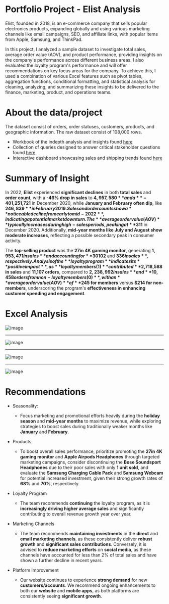 # Portfolio Project - Elist Analysis

Elist, founded in 2018, is an e-commerce company that sells popular electronics products, expanding globally and using various marketing channels like email campaigns, SEO, and affiliate links, with popular items from Apple, Samsung, and ThinkPad.

In this project, I analyzed a sample dataset to investigate total sales, average order value (AOV), and product performance, providing insights on the company's performance across different business areas. I also evaluated the loyalty program's performance and will offer recommendations on key focus areas for the company. To achieve this, I used a combination of various Excel features such as pivot tables, aggregation functions, conditional formatting, and statistical analysis for cleaning, analyzing, and summarizing these insights to be delivered to the finance, marketing, product, and operations teams.

# About the data/project

The dataset consist of orders, order statuses, customers, products, and geographic information. The raw dataset consist of 108,000 rows.

- Workbook of the indepth analysis and insights found [here](folder)
- Collection of queries designed to answer critical stakeholder questions found [here](https://github.com/mohammadeimon/portfolio-projects/tree/main/Elist-Analysis/elist_queries)
- Interactive dashboard showcasing sales and shipping trends found [here](https://public.tableau.com/app/profile/mohammad.eimon/viz/elist_tableau2/Dashboard1)

# Summary of Insight

In 2022, **Elist** experienced **significant declines** in both **total sales** and **order count**, with a **-46% drop in sales** to **$4,957,580** and a **-40% reduction in orders** to **21,565** compared to the previous year. The seasonality analysis reveals **strong end-of-year peaks** in sales, with **December consistently performing best**, such as **$1,251,721** in December 2020, while **January and February often dip**, like **$246,839** in February 2019. Sales and order counts show a **noticeable decline from early to mid-2022**, indicating a potential market downturn. The **average order value (AOV)** typically increases during high-sales periods, peaking at **$311** in December 2020. Additionally, **mid-year months like July and August show moderate increases**, reflecting a possible secondary peak in consumer activity.

 The **top-selling product** was the **27in 4K gaming monitor**, generating **$1,953,471 in sales** and accounting for **30% of total product sales** in 2022, while the **Bose Soundsport Headphones** and **Apple Airpods Headphones** were among the **worst performers**, with only **$102** and **$336 in sales**, respectively. Analysis of the **loyalty program** indicates its **positive impact**, as **loyalty members (1)** contributed **$2,718,588 in sales** and **11,107 orders**, compared to **$2,238,992 in sales** and **10,458 orders from non-loyalty members (0)**, with an **average order value (AOV)** of **$245 for members** versus **$214 for non-members**, underscoring the program's **effectiveness in enhancing customer spending and engagement**.

# Excel Analysis

![image](https://github.com/user-attachments/assets/ed7717d2-aa48-415b-a506-d97181e85876)

---------------------------------------------------------------------------------------------

![image](https://github.com/user-attachments/assets/a1ff20c2-8cfc-419c-b8f5-2b058a9f02cd)


---------------------------------------------------------------------------------------------

![image](https://github.com/user-attachments/assets/9fc5b0fc-21e8-4b9f-b53c-29047e177f8d)

---------------------------------------------------------------------------------------------

![image](https://github.com/user-attachments/assets/19bd515d-393b-478c-85bf-5505df4254db)

# Recommendations
- Seasonality: 
	- Focus marketing and promotional efforts heavily during the **holiday season** and **mid-year months** to maximize revenue, while exploring strategies to boost sales during traditionally weaker months like **January** and **February**.
	
- Products: 
	- To boost overall sales performance, prioritize promoting the **27in 4K gaming monitor** and **Apple Airpods Headphones** through targeted marketing campaigns, consider discontinuing the **Bose Soundsport Headphones** due to their poor sales with only **1 unit sold**, and evaluate the **Samsung Charging Cable Pack** and **Samsung Webcam** for potential increased investment, given their strong growth rates of **68%** and **70%**, respectively.

- Loyalty Program
    -   The team recommends **continuing** the loyalty program, as it is **increasingly driving higher average sales** and significantly contributing to overall revenue growth year over year.
    
- Marketing Channels
	- The team recommends **maintaining investments** in the **direct** and **email marketing channels**, as these consistently deliver **robust growth** and **significant sales contributions**. Conversely, it is advised to **reduce marketing efforts** on **social media**, as these channels have accounted for less than 2% of total sales and have shown a further decline in recent years.

- Platform Improvement
	- Our website continues to experience **strong demand** for new **customers/accounts**. We recommend ongoing enhancements to both our **website** and **mobile apps**, as both platforms are consistently seeing **significant growth**.
